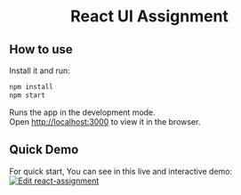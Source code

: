 <h1 align="center">React UI Assignment</h1>

## How to use

Install it and run:

```sh
npm install
npm start
```

Runs the app in the development mode.<br>
Open [http://localhost:3000](http://localhost:3000) to view it in the browser.

## Quick Demo

For quick start, You can see in this live and interactive demo:
[![Edit react-assignment](https://codesandbox.io/static/img/play-codesandbox.svg)](https://codesandbox.io/s/github/tamils360/reactUI/tree/master/?view=preview)
